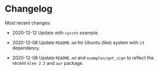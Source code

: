 # Changelog

Most recent changes:

- 2020-12-12 Update with `cyccnt` example.

- 2020-12-08 Update `README.md` for Ubuntu (like) system with `z3` dependency.

- 2020-12-08 Update `README.md` and `examples/get_sign` to reflect the recent `klee 2.2` and `aur` package.
